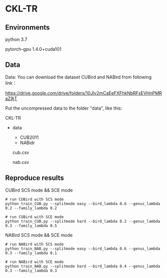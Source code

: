 # CKL-TR

## Environments

python 3.7

pytorch-gpu 1.4.0+cuda101

## Data

Data: You can download the dataset CUBird and NABird from following link：

<https://drive.google.com/drive/folders/10Jlv2mCaEeFXFhkNbRFsEVHnPMRaZ9jT>

Put the uncompressed data to the folder "data", like this:

CKL-TR

- data
  - CUB2011
  - NABidr
  
  cub.csv
  
  nab.csv

## Reproduce results

CUBird SCS mode && SCE mode

```
# run CUBird with SCS mode
python train_CUB.py --splitmode easy --bird_lambda 0.6 --genus_lambda 0.2 --family_lambda 0.2

# run CUBird with SCE mode
python train_CUB.py --splitmode hard --bird_lambda 0.2 --genus_lambda 0.3 --family_lambda 0.5
```

NABird SCS mode && SCE mode

```
# run NABird with SCS mode
python train_NAB.py --splitmode easy --bird_lambda 0.6 --genus_lambda 0.3 --family_lambda 0.1

# run NABird with SCE mode
python train_NAB.py --splitmode hard --bird_lambda 0.4 --genus_lambda 0.3 --family_lambda 0.3
```
